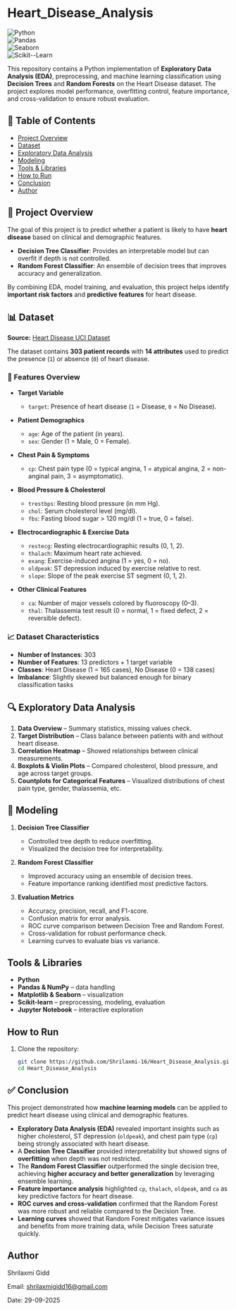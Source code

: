 # Heart_Disease_Analysis

![Python](https://img.shields.io/badge/Python-3.10-blue?logo=python&logoColor=white)  
![Pandas](https://img.shields.io/badge/Pandas-1.5-brightgreen)  
![Seaborn](https://img.shields.io/badge/Seaborn-0.12-purple)  
![Scikit--Learn](https://img.shields.io/badge/Scikit--Learn-1.2-orange)  

This repository contains a Python implementation of **Exploratory Data Analysis (EDA)**, preprocessing, and machine learning classification using **Decision Trees** and **Random Forests** on the Heart Disease dataset. The project explores model performance, overfitting control, feature importance, and cross-validation to ensure robust evaluation.

## 📑 Table of Contents
- [Project Overview](#project-overview)  
- [Dataset](#dataset)  
- [Exploratory Data Analysis](#exploratory-data-analysis)  
- [Modeling](#modeling)  
- [Tools & Libraries](#tools--libraries)  
- [How to Run](#how-to-run)  
- [Conclusion](#conclusion)  
- [Author](#author)  

## 📌 Project Overview
The goal of this project is to predict whether a patient is likely to have **heart disease** based on clinical and demographic features.  

- **Decision Tree Classifier**: Provides an interpretable model but can overfit if depth is not controlled.  
- **Random Forest Classifier**: An ensemble of decision trees that improves accuracy and generalization.  

By combining EDA, model training, and evaluation, this project helps identify **important risk factors** and **predictive features** for heart disease.

## 📊 Dataset

**Source:** [Heart Disease UCI Dataset](https://www.kaggle.com/datasets/ronitf/heart-disease-uci)  

The dataset contains **303 patient records** with **14 attributes** used to predict the presence (`1`) or absence (`0`) of heart disease.  

### 🔹 Features Overview

- **Target Variable**  
  - `target`: Presence of heart disease (`1` = Disease, `0` = No Disease).  

- **Patient Demographics**  
  - `age`: Age of the patient (in years).  
  - `sex`: Gender (1 = Male, 0 = Female).  

- **Chest Pain & Symptoms**  
  - `cp`: Chest pain type (0 = typical angina, 1 = atypical angina, 2 = non-anginal pain, 3 = asymptomatic).  

- **Blood Pressure & Cholesterol**  
  - `trestbps`: Resting blood pressure (in mm Hg).  
  - `chol`: Serum cholesterol level (mg/dl).  
  - `fbs`: Fasting blood sugar > 120 mg/dl (1 = true, 0 = false).  

- **Electrocardiographic & Exercise Data**  
  - `restecg`: Resting electrocardiographic results (0, 1, 2).  
  - `thalach`: Maximum heart rate achieved.  
  - `exang`: Exercise-induced angina (1 = yes, 0 = no).  
  - `oldpeak`: ST depression induced by exercise relative to rest.  
  - `slope`: Slope of the peak exercise ST segment (0, 1, 2).  

- **Other Clinical Features**  
  - `ca`: Number of major vessels colored by fluoroscopy (0–3).  
  - `thal`: Thalassemia test result (0 = normal, 1 = fixed defect, 2 = reversible defect).  

### 📈 Dataset Characteristics
- **Number of Instances**: 303  
- **Number of Features**: 13 predictors + 1 target variable  
- **Classes**: Heart Disease (1 = 165 cases), No Disease (0 = 138 cases)  
- **Imbalance**: Slightly skewed but balanced enough for binary classification tasks  


## 🔍 Exploratory Data Analysis
1. **Data Overview** – Summary statistics, missing values check.  
2. **Target Distribution** – Class balance between patients with and without heart disease.  
3. **Correlation Heatmap** – Showed relationships between clinical measurements.  
4. **Boxplots & Violin Plots** – Compared cholesterol, blood pressure, and age across target groups.  
5. **Countplots for Categorical Features** – Visualized distributions of chest pain type, gender, thalassemia, etc.  


## 🤖 Modeling
1. **Decision Tree Classifier**  
   - Controlled tree depth to reduce overfitting.  
   - Visualized the decision tree for interpretability.  

2. **Random Forest Classifier**  
   - Improved accuracy using an ensemble of decision trees.  
   - Feature importance ranking identified most predictive factors.  

3. **Evaluation Metrics**  
   - Accuracy, precision, recall, and F1-score.  
   - Confusion matrix for error analysis.  
   - ROC curve comparison between Decision Tree and Random Forest.  
   - Cross-validation for robust performance check.  
   - Learning curves to evaluate bias vs variance.  


##  Tools & Libraries
- **Python**  
- **Pandas & NumPy** – data handling  
- **Matplotlib & Seaborn** – visualization  
- **Scikit-learn** – preprocessing, modeling, evaluation  
- **Jupyter Notebook** – interactive exploration  


##  How to Run
1. Clone the repository:
   ```bash
   git clone https://github.com/Shrilaxmi-16/Heart_Disease_Analysis.git
   cd Heart_Disease_Analysis

## ✅ Conclusion
This project demonstrated how **machine learning models** can be applied to predict heart disease using clinical and demographic features.  

- **Exploratory Data Analysis (EDA)** revealed important insights such as higher cholesterol, ST depression (`oldpeak`), and chest pain type (`cp`) being strongly associated with heart disease.  
- A **Decision Tree Classifier** provided interpretability but showed signs of **overfitting** when depth was not restricted.  
- The **Random Forest Classifier** outperformed the single decision tree, achieving **higher accuracy and better generalization** by leveraging ensemble learning.  
- **Feature importance analysis** highlighted `cp`, `thalach`, `oldpeak`, and `ca` as key predictive factors for heart disease.  
- **ROC curves and cross-validation** confirmed that the Random Forest was more robust and reliable compared to the Decision Tree.  
- **Learning curves** showed that Random Forest mitigates variance issues and benefits from more training data, while Decision Trees saturate quickly.  

## Author
Shrilaxmi Gidd

Email: shrilaxmigidd16@gmail.com

Date: 29-09-2025

